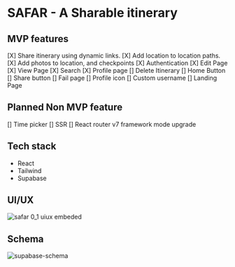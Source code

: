 # SAFAR - A Sharable itinerary
## MVP features
[X] Share itinerary using dynamic links.
[X] Add location to location paths.
[X] Add photos to location, and checkpoints
[X] Authentication
[X] Edit Page
[X] View Page
[X] Search
[X] Profile page
[] Delete Itinerary
[] Home Button
[] Share button
[] Fail page
[] Profile icon
[] Custom username
[] Landing Page

## Planned Non MVP feature
[] Time picker
[] SSR
[] React router v7 framework mode upgrade

## Tech stack
- React
- Tailwind
- Supabase

## UI/UX
![safar 0_1 uiux embeded](https://github.com/user-attachments/assets/d524c475-0e2c-41c0-aa6c-2ea05c65715b)

## Schema
![supabase-schema](https://github.com/user-attachments/assets/d44f5e05-a7d1-4a63-a328-99a85c1849fd)
